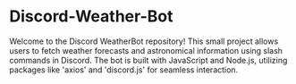 # Discord-Weather-Bot

Welcome to the Discord WeatherBot repository! This small project allows users to fetch weather forecasts and astronomical information using slash commands in Discord. The bot is built with JavaScript and Node.js, utilizing packages like 'axios' and 'discord.js' for seamless interaction.
